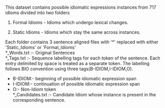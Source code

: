 This dataset contains possible idiomatic expressions instances from 717 idioms divided into two folders

1. Formal Idioms - Idioms which undergo lexical changes.

2. Static Idioms - Idioms which stay the same across instances.

Each folder contains 3 sentence aligned files with '*' replaced with either 'Static_Idioms' or 'Formal_Idioms'  
*_Words.txt :- Original Sentences  
*_Tags.txt :- Sequence labelling tags for each token of the sentence. Each entry delimited by space is treated as a separate token. The labelling follows BIO convention using three tags(B-IDIOM,I-IDIOM,O).  
  * B-IDIOM:- beginning of possible idiomatic expression span
  * I-IDIOM:- continuation of possible idiomatic expression span
  * O:- Non-Idiom token  
*_Candidates.txt :- Candidate Idiom whose instance is present in the corresponding sentence.

